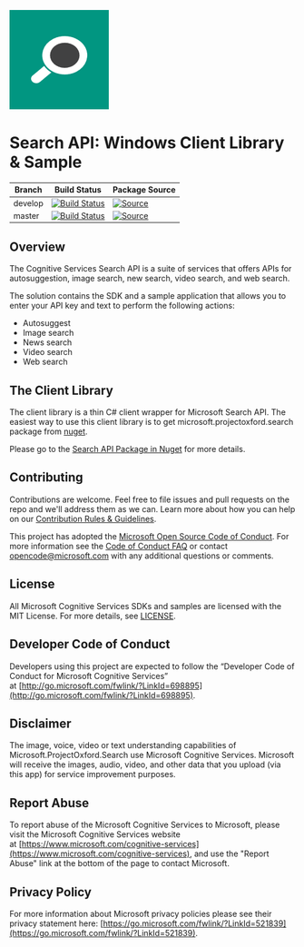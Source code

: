 ![Search](Docs/Images/icon.png)

# Search API: Windows Client Library & Sample

| Branch      | Build Status  | Package Source |
| ----------- | ------------- | -------------- |
| develop     |  [![Build Status](http://oxfordci.westus.cloudapp.azure.com:8080/buildStatus/icon?job=cognitive-search-windows-develop)](http://oxfordci.westus.cloudapp.azure.com:8080/job/cognitive-search-windows-develop/)             | [![Source](https://img.shields.io/badge/source-nuget-blue.svg?style=flat)](http://www.nuget.org/packages/Microsoft.ProjectOxford.Search/)
| master      |   [![Build Status](http://oxfordci.westus.cloudapp.azure.com:8080/buildStatus/icon?job=cognitive-search-windows-master)](http://oxfordci.westus.cloudapp.azure.com:8080/job/cognitive-search-windows-master/)            | [![Source](https://img.shields.io/badge/source-nuget-blue.svg?style=flat)](http://www.nuget.org/packages/Microsoft.ProjectOxford.Search/)

## Overview
The Cognitive Services Search API is a suite of services that offers APIs for autosuggestion, image search, new search, video search, and web search.

The solution contains the SDK and a sample application that allows you to enter your API key and text to perform the following actions:
- Autosuggest
- Image search
- News search
- Video search
- Web search

## The Client Library
The client library is a thin C\# client wrapper for Microsoft Search API. The easiest way to use this client library is to get microsoft.projectoxford.search package from [nuget](http://nuget.org).

Please go to the [Search API Package in Nuget](https://www.nuget.org/packages/Microsoft.ProjectOxford.Search/) for more details.

## Contributing
Contributions are welcome. Feel free to file issues and pull requests on the repo and we'll address them as we can. Learn more about how you can help on our [Contribution Rules & Guidelines](/CONTRIBUTING.md).

This project has adopted the [Microsoft Open Source Code of Conduct](https://opensource.microsoft.com/codeofconduct/). For more information see the [Code of Conduct FAQ](https://opensource.microsoft.com/codeofconduct/faq/) or contact [opencode@microsoft.com](mailto:opencode@microsoft.com) with any additional questions or comments.

## License
All Microsoft Cognitive Services SDKs and samples are licensed with the MIT License. For more details, see [LICENSE](/LICENSE.md).

## Developer Code of Conduct
Developers using this project are expected to follow the “Developer Code of Conduct for Microsoft Cognitive Services” at [http://go.microsoft.com/fwlink/?LinkId=698895](http://go.microsoft.com/fwlink/?LinkId=698895).

## Disclaimer
The image, voice, video or text understanding capabilities of Microsoft.ProjectOxford.Search use Microsoft Cognitive Services. Microsoft will receive the images, audio, video, and other data that you upload (via this app) for service improvement purposes.

## Report Abuse
To report abuse of the Microsoft Cognitive Services to Microsoft, please visit the Microsoft Cognitive Services website at [https://www.microsoft.com/cognitive-services](https://www.microsoft.com/cognitive-services), and use the "Report Abuse" link at the bottom of the page to contact Microsoft.

## Privacy Policy
For more information about Microsoft privacy policies please see their privacy statement here: [https://go.microsoft.com/fwlink/?LinkId=521839](https://go.microsoft.com/fwlink/?LinkId=521839).
